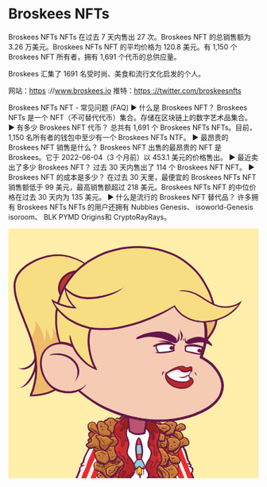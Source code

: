 # Broskees NFTs

Broskees NFTs NFTs 在过去 7 天内售出 27 次。Broskees NFT 的总销售额为 3.26 万美元。Broskees NFTs NFT 的平均价格为 120.8 美元。有 1,150 个 Broskees NFT 所有者，拥有 1,691 个代币的总供应量。

Broskees 汇集了 1691 名受时尚、美食和流行文化启发的个人。

网站：[https](https://www.broskees.io/) ://www.broskees.io 推特：[https ://twitter.com/broskeesnfts](https://twitter.com/broskeesnfts)

Broskees NFTs NFT - 常见问题 (FAQ)
▶ 什么是 Broskees NFT？
Broskees NFTs 是一个 NFT（不可替代代币）集合。存储在区块链上的数字艺术品集合。
▶ 有多少 Broskees NFT 代币？
总共有 1,691 个 Broskees NFTs NFTs。目前，1,150 名所有者的钱包中至少有一个 Broskees NFTs NTF。
▶ 最昂贵的 Broskees NFT 销售是什么？
Broskees NFT 出售的最昂贵的 NFT 是 Broskees。它于 2022-06-04（3 个月前）以 453.1 美元的价格售出。
▶ 最近卖出了多少 Broskees NFT？
过去 30 天内售出了 114 个 Broskees NFT NFT。
▶ Broskees NFT 的成本是多少？
在过去 30 天里，最便宜的 Broskees NFTs NFT 销售额低于 99 美元，最高销售额超过 218 美元。Broskees NFTs NFT 的中位价格在过去 30 天内为 135 美元。
▶ 什么是流行的 Broskees NFT 替代品？
许多拥有 Broskees NFTs NFTs 的用户还拥有 Nubbies Genesis、 isoworld-Genesis isoroom、 BLK PYMD Origins和 CryptoRayRays。

![NFT](微信截图_20220902143424.png)


